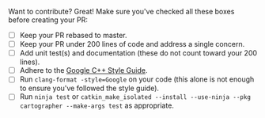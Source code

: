 Want to contribute? Great! Make sure you've checked all these boxes before creating your PR:

- [ ] Keep your PR rebased to master.
- [ ] Keep your PR under 200 lines of code and address a single concern.
- [ ] Add unit test(s) and documentation (these do not count toward your 200 lines).
- [ ] Adhere to the [Google C++ Style Guide](https://google.github.io/styleguide/cppguide.html).
- [ ] Run `clang-format -style=Google` on your code (this alone is not enough to ensure you've followed the style guide).
- [ ] Run `ninja test` or `catkin_make_isolated --install --use-ninja --pkg cartographer --make-args test` as appropriate.
